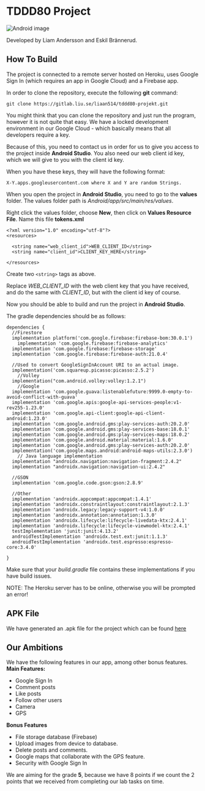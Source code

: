 ﻿# TDDD80 Project
![Android image](https://lh3.googleusercontent.com/GTmuiIZrppouc6hhdWiocybtRx1Tpbl52eYw4l-nAqHtHd4BpSMEqe-vGv7ZFiaHhG_l4v2m5Fdhapxw9aFLf28ErztHEv5WYIz5fA)

Developed by Liam Andersson and Eskil Brännerud.
## How To Build

The project is connected to a remote server hosted on Heroku, uses Google Sign In (which requires an app in Google Cloud) and a Firebase app.

In order to clone the repository, execute the following **git** command:

    git clone https://gitlab.liu.se/liaan514/tddd80-projekt.git

You might think that you can clone the repository and just run the program, however it is not quite that easy. We have a locked development environment in our Google Cloud - which basically means that all developers require a key.

Because of this, you need to contact us in order for us to give you access to the project inside **Android Studio**. You also need our web client id key, which we will give to you with the client id key.

When you have these keys, they will have the following format:
    
    X-Y.apps.googleusercontent.com where X and Y are random Strings.
    
When you open the project in **Android Studio**, you need to go to the **values** folder.
The values folder path is *Android/app/src/main/res/values*. 

Right click the values folder, choose **New**, then click on **Values Resource File**. Name this file **tokens.xml**

    <?xml version="1.0" encoding="utf-8"?>  
    <resources>  
	     
      <string name="web_client_id">WEB_CLIENT_ID</string>  
      <string name="client_id">CLIENT_KEY_HERE</string>  
      
    </resources>
Create two `<string>` tags as above.
 
Replace *WEB_CLIENT_ID* with the web client key that you have received, and do the same with 
*CLIENT_ID*, but with the client id key of course.

Now you should be able to build and run the project in **Android Studio**. 

The gradle dependencies should be as follows:

    dependencies {  
      //Firestore  
      implementation platform('com.google.firebase:firebase-bom:30.0.1')  
        implementation 'com.google.firebase:firebase-analytics'  
      implementation 'com.google.firebase:firebase-storage'  
      implementation 'com.google.firebase:firebase-auth:21.0.4'  
      
      //Used to convert GoogleSignInAccount URI to an actual image.  
      implementation('com.squareup.picasso:picasso:2.5.2')  
        //Volley  
      implementation("com.android.volley:volley:1.2.1")  
        //Google  
      implementation 'com.google.guava:listenablefuture:9999.0-empty-to-avoid-conflict-with-guava'  
      implementation 'com.google.apis:google-api-services-people:v1-rev255-1.23.0'  
      implementation 'com.google.api-client:google-api-client-android:1.23.0'  
      implementation 'com.google.android.gms:play-services-auth:20.2.0'  
      implementation 'com.google.android.gms:play-services-base:18.0.1'  
      implementation 'com.google.android.gms:play-services-maps:18.0.2'  
      implementation 'com.google.android.material:material:1.6.0'  
      implementation 'com.google.android.gms:play-services-auth:20.2.0'  
      implementation('com.google.maps.android:android-maps-utils:2.3.0')  
        // Java language implementation  
      implementation "androidx.navigation:navigation-fragment:2.4.2"  
      implementation "androidx.navigation:navigation-ui:2.4.2"  
      
      //GSON  
      implementation 'com.google.code.gson:gson:2.8.9'  
      
      //Other  
      implementation 'androidx.appcompat:appcompat:1.4.1'  
      implementation 'androidx.constraintlayout:constraintlayout:2.1.3'  
      implementation 'androidx.legacy:legacy-support-v4:1.0.0'  
      implementation 'androidx.annotation:annotation:1.3.0'  
      implementation 'androidx.lifecycle:lifecycle-livedata-ktx:2.4.1'  
      implementation 'androidx.lifecycle:lifecycle-viewmodel-ktx:2.4.1'  
      testImplementation 'junit:junit:4.13.2'  
      androidTestImplementation 'androidx.test.ext:junit:1.1.3'  
      androidTestImplementation 'androidx.test.espresso:espresso-core:3.4.0'  
      
    }


Make sure that your *build.gradle* file contains these implementations if you have build issues.

NOTE: The Heroku server has to be online, otherwise you will be prompted an error!

## APK File
We have generated an .apk file for the project which can be found [here](https://www.mediafire.com/file/qx43q20spwn0yxq/strinder-apk.zip/file)

## Our Ambitions

We have the following features in our app, among other bonus features.
**Main Features:**

 - Google Sign In
 - Comment posts
 - Like posts
 - Follow other users
 - Camera
 - GPS

**Bonus Features**

 - File storage database (Firebase)
 - Upload images from device to database.
 - Delete posts and comments.
 - Google maps that collaborate with the GPS feature.
 - Security with Google Sign In

We are aiming for the grade **5**, because we have 8 points if we count the 2 points that we received from completing our lab tasks on time.




